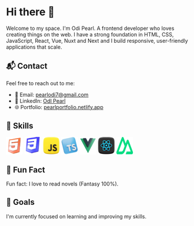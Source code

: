 # Hi there 👋

   Welcome to my space. I'm Odi Pearl. A frontend developer who loves creating things on the web.
   I have a strong foundation in HTML, CSS, JavaScript, React, Vue, Nuxt and Next and I build responsive, user-friendly applications that scale.

## 📬 Contact
Feel free to reach out to me:
- 📧 Email: [pearlodi7@gmail.com](mailto:pearlodi7@gmail.com)
- 💼 LinkedIn: [OdI Pearl](https://www.linkedin.com/in/odipearl/)
- 🌐 Portfolio: [pearlportfolio.netlify.app](https://pearlportfolio.netlify.app/)
  
## 🌟 Skills
<span style="display: flex; ">
  <img src="html5.png" alt="HTML Badge" width="45"/>
  <img src="css3d.png" alt="HTML Badge" width="45" style="margin-left: 5px; "/>
   <img src="jss.png" alt="HTML Badge" width="45"  style="margin-left: 5px; "/>
   <img src="types.png" alt="HTML Badge" width="45"  style="margin-left: 5px; "/>
   <img src="vvue.png" alt="HTML Badge" width="45"  style="margin-left: 5px; "/> 
   <img src="reaact.png" alt="HTML Badge" width="45"  style="margin-left: 5px; "/>
      <img src="nuxts.png" alt="HTML Badge" width="45"  style="margin-left: 5px; "/>

</span>

##  📓 Fun Fact
Fun fact: I love to read novels (Fantasy 100%).

## 🎯 Goals
I'm currently focused on learning and improving my skills.


